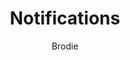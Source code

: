 ---
layout: post
title: Notifications
author: Brodie
section: patron-services
categories: [patron-services, brodie]
audience: ""
keywords: ""
goals: ""
actions: ""
---